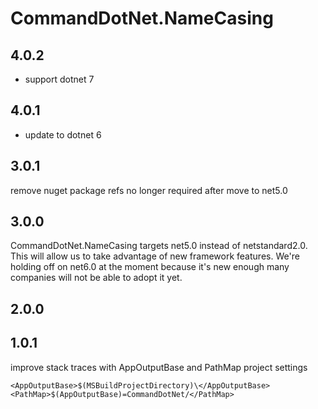 # CommandDotNet.NameCasing

## 4.0.2

* support dotnet 7

## 4.0.1

* update to dotnet 6

## 3.0.1

remove nuget package refs no longer required after move to net5.0

## 3.0.0

CommandDotNet.NameCasing targets net5.0 instead of netstandard2.0.  This will allow us to take advantage of new framework features.
We're holding off on net6.0 at the moment because it's new enough many companies will not be able to adopt it yet.

## 2.0.0

## 1.0.1

improve stack traces with AppOutputBase and PathMap project settings
```
<AppOutputBase>$(MSBuildProjectDirectory)\</AppOutputBase>
<PathMap>$(AppOutputBase)=CommandDotNet/</PathMap>
```
